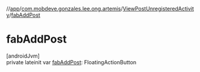 //[app](../../../index.md)/[com.mobdeve.gonzales.lee.ong.artemis](../index.md)/[ViewPostUnregisteredActivity](index.md)/[fabAddPost](fab-add-post.md)

# fabAddPost

[androidJvm]\
private lateinit var [fabAddPost](fab-add-post.md): FloatingActionButton
